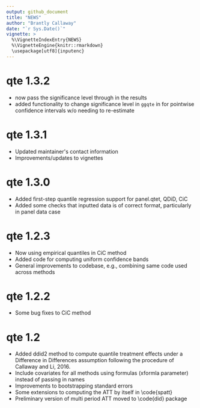 ```yaml
---
output: github_document
title: "NEWS"
author: "Brantly Callaway"
date: "`r Sys.Date()`"
vignette: >
  %\VignetteIndexEntry{NEWS}
  %\VignetteEngine{knitr::rmarkdown}
  \usepackage[utf8]{inputenc}
---
```


# qte 1.3.2
  * now pass the significance level through in the results
  * added functionality to change significance level in `ggqte` in 
    for pointwise confidence intervals w/o needing to re-estimate

# qte 1.3.1
  * Updated maintainer's contact information
  * Improvements/updates to vignettes
  
# qte 1.3.0
  * Added first-step quantile regression support for panel.qtet, QDiD, CiC
  * Added some checks that inputted data is of correct format, particularly in panel data case
  
# qte 1.2.3 
  * Now using empirical quantiles in CiC method
  * Added code for computing uniform confidence bands
  * General improvements to codebase, e.g., combining same code used across methods

# qte 1.2.2 
  * Some bug fixes to CiC method

# qte 1.2
  * Added ddid2 method to compute quantile treatment effects under a Difference in Differences assumption following the procedure of Callaway and Li, 2016.
  * Include covariates for all methods using formulas (xformla parameter) instead of passing in names
  * Improvements to bootstrapping standard errors
  * Some extensions to computing the ATT by itself in \code{spatt}
  * Preliminary version of multi period ATT moved to \code{did} package
